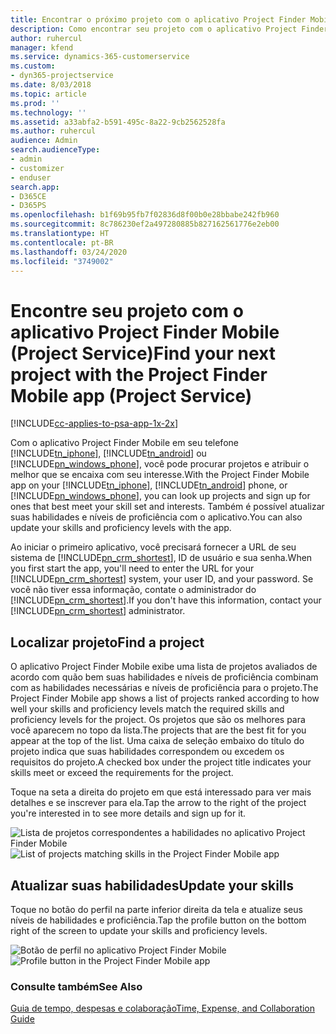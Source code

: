 ```yaml
---
title: Encontrar o próximo projeto com o aplicativo Project Finder Mobile
description: Como encontrar seu projeto com o aplicativo Project Finder Mobile para Project Service
author: ruhercul
manager: kfend
ms.service: dynamics-365-customerservice
ms.custom:
- dyn365-projectservice
ms.date: 8/03/2018
ms.topic: article
ms.prod: ''
ms.technology: ''
ms.assetid: a33abfa2-b591-495c-8a22-9cb2562528fa
ms.author: ruhercul
audience: Admin
search.audienceType:
- admin
- customizer
- enduser
search.app:
- D365CE
- D365PS
ms.openlocfilehash: b1f69b95fb7f02836d8f00b0e28bbabe242fb960
ms.sourcegitcommit: 8c786230ef2a497280885b827162561776e2eb00
ms.translationtype: HT
ms.contentlocale: pt-BR
ms.lasthandoff: 03/24/2020
ms.locfileid: "3749002"
---
```

# <a name="find-your-next-project-with-the-project-finder-mobile-app-project-service"></a><span data-ttu-id="858ec-103">Encontre seu projeto com o aplicativo Project Finder Mobile (Project Service)</span><span class="sxs-lookup"><span data-stu-id="858ec-103">Find your next project with the Project Finder Mobile app (Project Service)</span></span>

[!INCLUDE[cc-applies-to-psa-app-1x-2x](../includes/cc-applies-to-psa-app-1x-2x.md)]

<span data-ttu-id="858ec-104">Com o aplicativo Project Finder Mobile em seu telefone [!INCLUDE[tn_iphone](../includes/tn-iphone.md)], [!INCLUDE[tn_android](../includes/tn-android.md)] ou [!INCLUDE[pn_windows_phone](../includes/pn-windows-phone.md)], você pode procurar projetos e atribuir o melhor que se encaixa com seu interesse.</span><span class="sxs-lookup"><span data-stu-id="858ec-104">With the Project Finder Mobile app on your [!INCLUDE[tn_iphone](../includes/tn-iphone.md)], [!INCLUDE[tn_android](../includes/tn-android.md)] phone, or [!INCLUDE[pn_windows_phone](../includes/pn-windows-phone.md)], you can look up projects and sign up for ones that best meet your skill set and interests.</span></span> <span data-ttu-id="858ec-105">Também é possível atualizar suas habilidades e níveis de proficiência com o aplicativo.</span><span class="sxs-lookup"><span data-stu-id="858ec-105">You can also update your skills and proficiency levels with the app.</span></span>  
  
 <span data-ttu-id="858ec-106">Ao iniciar o primeiro aplicativo, você precisará fornecer a URL de seu sistema de [!INCLUDE[pn_crm_shortest](../includes/pn-crm-shortest.md)], ID de usuário e sua senha.</span><span class="sxs-lookup"><span data-stu-id="858ec-106">When you first start the app, you'll need to enter the URL for your [!INCLUDE[pn_crm_shortest](../includes/pn-crm-shortest.md)] system, your user ID, and your password.</span></span> <span data-ttu-id="858ec-107">Se você não tiver essa informação, contate o administrador do [!INCLUDE[pn_crm_shortest](../includes/pn-crm-shortest.md)].</span><span class="sxs-lookup"><span data-stu-id="858ec-107">If you don't have this information,  contact your [!INCLUDE[pn_crm_shortest](../includes/pn-crm-shortest.md)] administrator.</span></span>  
  
## <a name="find-a-project"></a><span data-ttu-id="858ec-108">Localizar projeto</span><span class="sxs-lookup"><span data-stu-id="858ec-108">Find a project</span></span>  
 <span data-ttu-id="858ec-109">O aplicativo Project Finder Mobile exibe uma lista de projetos avaliados de acordo com quão bem suas habilidades e níveis de proficiência combinam com as habilidades necessárias e níveis de proficiência para o projeto.</span><span class="sxs-lookup"><span data-stu-id="858ec-109">The Project Finder Mobile app shows a list of projects ranked according to how well your skills and proficiency levels match the required skills and proficiency levels for the project.</span></span> <span data-ttu-id="858ec-110">Os projetos que são os melhores para você aparecem no topo da lista.</span><span class="sxs-lookup"><span data-stu-id="858ec-110">The projects that are the best fit for you appear at the top of the list.</span></span> <span data-ttu-id="858ec-111">Uma caixa de seleção embaixo do título do projeto indica que suas habilidades correspondem ou excedem os requisitos do projeto.</span><span class="sxs-lookup"><span data-stu-id="858ec-111">A checked box under the project title indicates your skills meet or exceed the requirements for the project.</span></span>  
  
 <span data-ttu-id="858ec-112">Toque na seta a direita do projeto em que está interessado para ver mais detalhes e se inscrever para ela.</span><span class="sxs-lookup"><span data-stu-id="858ec-112">Tap the arrow to the right of the project you're interested in to see more details and sign up for it.</span></span>  
  
 <span data-ttu-id="858ec-113">![Lista de projetos correspondentes a habilidades no aplicativo Project Finder Mobile](../project-service/media/project-service-project-finder-list.png "Lista de projetos correspondentes a habilidades no aplicativo Project Finder Mobile")</span><span class="sxs-lookup"><span data-stu-id="858ec-113">![List of projects matching skills in the Project Finder Mobile app](../project-service/media/project-service-project-finder-list.png "List of projects matching skills in the Project Finder Mobile app")</span></span>  
  
## <a name="update-your-skills"></a><span data-ttu-id="858ec-114">Atualizar suas habilidades</span><span class="sxs-lookup"><span data-stu-id="858ec-114">Update your skills</span></span>  
 <span data-ttu-id="858ec-115">Toque no botão do perfil na parte inferior direita da tela e atualize seus níveis de habilidades e proficiência.</span><span class="sxs-lookup"><span data-stu-id="858ec-115">Tap the profile button on the bottom right of the screen to update your skills and proficiency levels.</span></span>  
  
 <span data-ttu-id="858ec-116">![Botão de perfil no aplicativo Project Finder Mobile](../project-service/media/project-service-project-finder-profile.png "Botão de perfil no aplicativo Project Finder Mobile")</span><span class="sxs-lookup"><span data-stu-id="858ec-116">![Profile button in the Project Finder Mobile app](../project-service/media/project-service-project-finder-profile.png "Profile button in the Project Finder Mobile app")</span></span>  
  
### <a name="see-also"></a><span data-ttu-id="858ec-117">Consulte também</span><span class="sxs-lookup"><span data-stu-id="858ec-117">See Also</span></span>  
 [<span data-ttu-id="858ec-118">Guia de tempo, despesas e colaboração</span><span class="sxs-lookup"><span data-stu-id="858ec-118">Time, Expense, and Collaboration Guide</span></span>](../project-service/time-expense-collaboration-guide.md)
